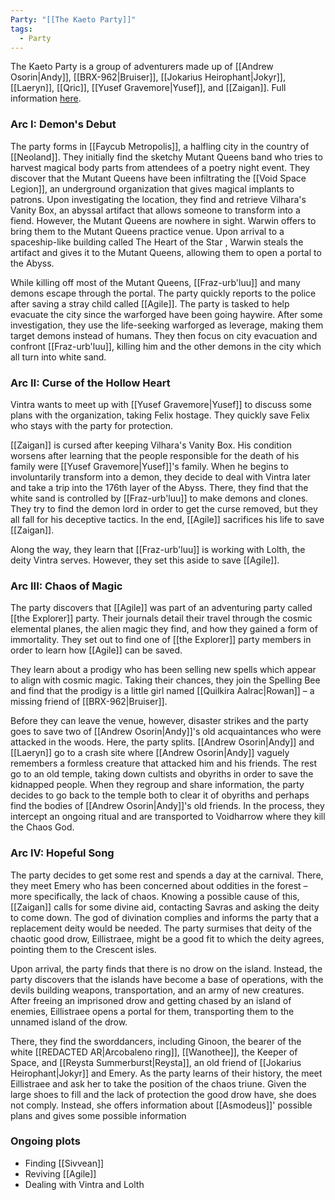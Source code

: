 ```yaml
---
Party: "[[The Kaeto Party]]"
tags:
  - Party
---
```

The Kaeto Party is a group of adventurers made up of [[Andrew Osorin|Andy]], [[BRX-962|Bruiser]], [[Jokarius Heirophant|Jokyr]], [[Laeryn]], [[Qric]], [[Yusef Gravemore|Yusef]], and [[Zaigan]]. Full information [here](https://saga.so/s/px2kqOeueJRWctECCi9v/339b2ac7-a746-4db4-9f5f-547d6566e215).

### Arc I: Demon's Debut

The party forms in [[Faycub Metropolis]], a halfling city in the country of [[Neoland]]. They initially find the sketchy Mutant Queens band who tries to harvest magical body parts from attendees of a poetry night event. They discover that the Mutant Queens have been infiltrating the [[Void Space Legion]], an underground organization that gives magical implants to patrons. Upon investigating the location, they find and retrieve Vilhara's Vanity Box, an abyssal artifact that allows someone to transform into a fiend. However, the Mutant Queens are nowhere in sight. Warwin offers to bring them to the Mutant Queens practice venue. Upon arrival to a spaceship-like building called The Heart of the Star , Warwin steals the artifact and gives it to the Mutant Queens, allowing them to open a portal to the Abyss.

While killing off most of the Mutant Queens, [[Fraz-urb'luu]] and many demons escape through the portal. The party quickly reports to the police after saving a stray child called [[Agile]]. The party is tasked to help evacuate the city since the warforged have been going haywire. After some investigation, they use the life-seeking warforged as leverage, making them target demons instead of humans. They then focus on city evacuation and confront [[Fraz-urb'luu]], killing him and the other demons in the city which all turn into white sand.

### Arc II: Curse of the Hollow Heart

Vintra wants to meet up with [[Yusef Gravemore|Yusef]] to discuss some plans with the organization, taking Felix hostage. They quickly save Felix who stays with the party for protection.

[[Zaigan]] is cursed after keeping Vilhara's Vanity Box. His condition worsens after learning that the people responsible for the death of his family were [[Yusef Gravemore|Yusef]]'s family. When he begins to involuntarily transform into a demon, they decide to deal with Vintra later and take a trip into the 176th layer of the Abyss. There, they find that the white sand is controlled by [[Fraz-urb'luu]] to make demons and clones. They try to find the demon lord in order to get the curse removed, but they all fall for his deceptive tactics. In the end, [[Agile]] sacrifices his life to save [[Zaigan]].

Along the way, they learn that [[Fraz-urb'luu]] is working with Lolth, the deity Vintra serves. However, they set this aside to save [[Agile]].

### Arc III: Chaos of Magic

The party discovers that [[Agile]] was part of an adventuring party called [[the Explorer]] party. Their journals detail their travel through the cosmic elemental planes, the alien magic they find, and how they gained a form of immortality. They set out to find one of [[the Explorer]] party members in order to learn how [[Agile]] can be saved.

They learn about a prodigy who has been selling new spells which appear to align with cosmic magic. Taking their chances, they join the Spelling Bee and find that the prodigy is a little girl named [[Quilkira Aalrac|Rowan]] – a missing friend of [[BRX-962|Bruiser]].

Before they can leave the venue, however, disaster strikes and the party goes to save two of [[Andrew Osorin|Andy]]'s old acquaintances who were attacked in the woods. Here, the party splits. [[Andrew Osorin|Andy]] and [[Laeryn]] go to a crash site where [[Andrew Osorin|Andy]] vaguely remembers a formless creature that attacked him and his friends. The rest go to an old temple, taking down cultists and obyriths in order to save the kidnapped people. When they regroup and share information, the party decides to go back to the temple both to clear it of obyriths and perhaps find the bodies of [[Andrew Osorin|Andy]]'s old friends. In the process, they intercept an ongoing ritual and are transported to Voidharrow where they kill the Chaos God.

### Arc IV: Hopeful Song

The party decides to get some rest and spends a day at the carnival. There, they meet Emery who has been concerned about oddities in the forest – more specifically, the lack of chaos. Knowing a possible cause of this, [[Zaigan]] calls for some divine aid, contacting Savras and asking the deity to come down. The god of divination complies and informs the party that a replacement deity would be needed. The party surmises that deity of the chaotic good drow, Eillistraee, might be a good fit to which the deity agrees, pointing them to the Crescent isles.

Upon arrival, the party finds that there is no drow on the island. Instead, the party discovers that the islands have become a base of operations, with the devils building weapons, transportation, and an army of new creatures. After freeing an imprisoned drow and getting chased by an island of enemies, Eillistraee opens a portal for them, transporting them to the unnamed island of the drow.

There, they find the sworddancers, including Ginoon, the bearer of the white [[REDACTED AR|Arcobaleno ring]], [[Wanothee]], the Keeper of Space, and [[Reysta Summerburst|Reysta]], an old friend of [[Jokarius Heirophant|Jokyr]] and Emery. As the party learns of their history, the meet Eillistraee and ask her to take the position of the chaos triune. Given the large shoes to fill and the lack of protection the good drow have, she does not comply. Instead, she offers information about [[Asmodeus]]' possible plans and gives some possible information

### Ongoing plots

- Finding [[Sivvean]]
- Reviving [[Agile]]
- Dealing with Vintra and Lolth